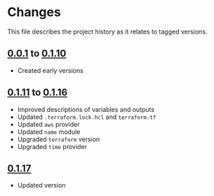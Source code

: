# Changes
This file describes the project history as it relates to tagged versions.

## [0.0.1](.) to [0.1.10](.)
- Created early versions

## [0.1.11](.) to [0.1.16](.)
- Improved descriptions of variables and outputs
- Updated `.terraform.lock.hcl` and `terraform.tf`
- Updated `aws` provider
- Updated `name` module
- Upgraded `terraform` version
- Upgraded `time` provider

## [0.1.17](.)
- Updated version
